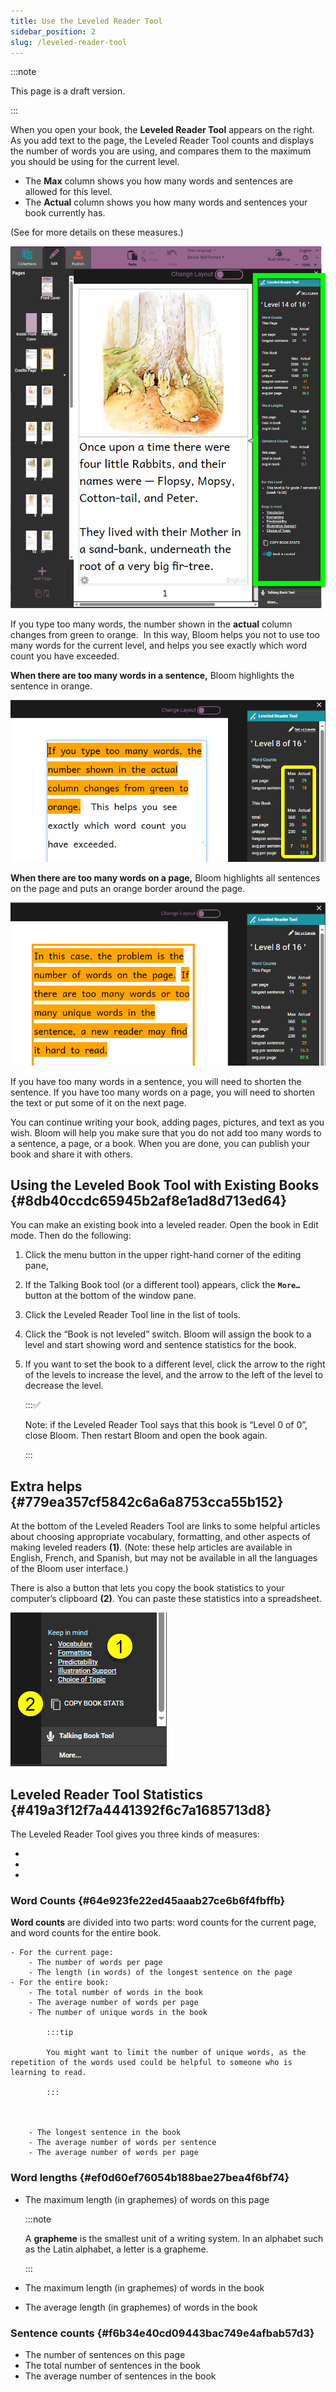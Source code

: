 ```yaml
---
title: Use the Leveled Reader Tool
sidebar_position: 2
slug: /leveled-reader-tool
---
```




:::note

This page is a draft version.

:::




When you open your book, the **Leveled Reader Tool** appears on the right. As you add text to the page, the Leveled Reader Tool counts and displays the number of words you are using, and compares them to the maximum you should be using for the current level.

- The **Max** column shows you how many words and sentences are allowed for this level.
- The **Actual** column shows you how many words and sentences your book currently has.

(See  for more details on these measures.)


![](./leveled-reader-tool.48e12a1c-9d4e-42bf-a42e-29a27dcc3f7e.png)


If you type too many words, the number shown in the **actual** column changes from green to orange.  In this way, Bloom helps you not to use too many words for the current level, and helps you see exactly which word count you have exceeded. 


**When there are too many words in a sentence,** Bloom highlights the sentence in orange.  


![](./leveled-reader-tool.08112a91-d996-4d50-9009-03c5136170e2.png)


**When there are too many words on a page,** Bloom highlights all sentences on the page and puts an orange border around the page. 


![](./leveled-reader-tool.a4aaa377-fba9-4253-82a1-ebc4fb94d997.png)


If you have too many words in a sentence, you will need to shorten the sentence. If you have too many words on a page, you will need to shorten the text or put some of it on the next page. 


You can continue writing your book, adding pages, pictures, and text as you wish. Bloom will help you make sure that you do not add too many words to a sentence, a page, or a book. When you are done, you can publish your book and share it with others.


## Using the Leveled Book Tool with Existing Books {#8db40ccdc65945b2af8e1ad8d713ed64}


You can make an existing book into a leveled reader. Open the book in Edit mode. Then do the following:  

1. Click the menu button in the upper right-hand corner of the editing pane,
2. If the Talking Book tool (or a different tool) appears, click the **`More…`** button at the bottom of the window pane.
3. Click the Leveled Reader Tool line in the list of tools.
4. Click the “Book is not leveled” switch. Bloom will assign the book to a level and start showing word and sentence statistics for the book.
5. If you want to set the book to a different level, click the arrow to the right of the levels to increase the level, and the arrow to the left of the level to decrease the level.

	:::✅
	
	Note: if the Leveled Reader Tool says that this book is “Level 0 of 0”, close Bloom. Then restart Bloom and open the book again.  
	
	:::
	
	


## Extra helps {#779ea357cf5842c6a6a8753cca55b152}


<div class='notion-row'>
<div class='notion-column' style={{width: 'calc((100% - (min(32px, 4vw) * 1)) * 0.5)'}}>


At the bottom of the Leveled Readers Tool are links to some helpful articles about choosing appropriate vocabulary, formatting, and other aspects of making leveled readers **(1)**. (Note: these help articles are available in English, French, and Spanish, but may not be available in all the languages of the Bloom user interface.)



There is also a button that lets you copy the book statistics to your computer’s clipboard **(2)**. You can paste these statistics into a spreadsheet. 


</div><div className='notion-spacer'></div>

<div class='notion-column' style={{width: 'calc((100% - (min(32px, 4vw) * 1)) * 0.5)'}}>


![](./leveled-reader-tool.8bc6fbf5-c771-4d5c-bc4a-8d36509f60c5.png)


</div><div className='notion-spacer'></div>
</div>


## Leveled Reader Tool Statistics {#419a3f12f7a4441392f6c7a1685713d8}


The Leveled Reader Tool gives you three kinds of measures:

- 
- 
- 

### Word Counts {#64e923fe22ed45aaab27ce6b6f4fbffb}


**Word counts** are divided into two parts: word counts for the current page, and word counts for the entire book.  

	- For the current page:
		- The number of words per page
		- The length (in words) of the longest sentence on the page
	- For the entire book:
		- The total number of words in the book
		- The average number of words per page
		- The number of unique words in the book

			:::tip
			
			You might want to limit the number of unique words, as the repetition of the words used could be helpful to someone who is learning to read.
			
			:::
			
			

		- The longest sentence in the book
		- The average number of words per sentence
		- The average number of words per page

### **Word lengths** {#ef0d60ef76054b188bae27bea4f6bf74}

- The maximum length (in graphemes) of words on this page

	:::note
	
	A **grapheme** is the smallest unit of a writing system. In an alphabet such as the Latin alphabet, a letter is a grapheme. 
	
	:::
	
	

- The maximum length (in graphemes) of words in the book
- The average length (in graphemes) of words in the book

### **Sentence counts** {#f6b34e40cd09443bac749e4afbab57d3}

- The number of sentences on this page
- The total number of sentences in the book
- The average number of sentences in the book
